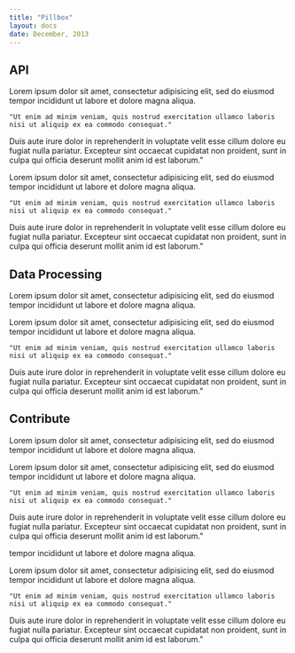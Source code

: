 ```yaml
---
title: "Pillbox"
layout: docs
date: December, 2013
---
```


<h2 class='api' id='api'>API</h2>

Lorem ipsum dolor sit amet, consectetur adipisicing elit, sed do eiusmod tempor incididunt ut labore et dolore magna aliqua. 

	"Ut enim ad minim veniam, quis nostrud exercitation ullamco laboris nisi ut aliquip ex ea commodo consequat." 

Duis aute irure dolor in reprehenderit in voluptate velit esse cillum dolore eu fugiat nulla pariatur. Excepteur sint occaecat cupidatat non proident, sunt in culpa qui officia deserunt mollit anim id est laborum."

Lorem ipsum dolor sit amet, consectetur adipisicing elit, sed do eiusmod tempor incididunt ut labore et dolore magna aliqua. 

	"Ut enim ad minim veniam, quis nostrud exercitation ullamco laboris nisi ut aliquip ex ea commodo consequat." 

Duis aute irure dolor in reprehenderit in voluptate velit esse cillum dolore eu fugiat nulla pariatur. Excepteur sint occaecat cupidatat non proident, sunt in culpa qui officia deserunt mollit anim id est laborum."



<h2 class='data' id='data'>Data Processing</h2>

Lorem ipsum dolor sit amet, consectetur adipisicing elit, sed do eiusmod tempor incididunt ut labore et dolore magna aliqua. 

Lorem ipsum dolor sit amet, consectetur adipisicing elit, sed do eiusmod tempor incididunt ut labore et dolore magna aliqua. 

	"Ut enim ad minim veniam, quis nostrud exercitation ullamco laboris nisi ut aliquip ex ea commodo consequat." 

Duis aute irure dolor in reprehenderit in voluptate velit esse cillum dolore eu fugiat nulla pariatur. Excepteur sint occaecat cupidatat non proident, sunt in culpa qui officia deserunt mollit anim id est laborum."


<h2 class='contribute' id='contribute'>Contribute</h2>

Lorem ipsum dolor sit amet, consectetur adipisicing elit, sed do eiusmod tempor incididunt ut labore et dolore magna aliqua. 

Lorem ipsum dolor sit amet, consectetur adipisicing elit, sed do eiusmod tempor incididunt ut labore et dolore magna aliqua. 

	"Ut enim ad minim veniam, quis nostrud exercitation ullamco laboris nisi ut aliquip ex ea commodo consequat." 

Duis aute irure dolor in reprehenderit in voluptate velit esse cillum dolore eu fugiat nulla pariatur. Excepteur sint occaecat cupidatat non proident, sunt in culpa qui officia deserunt mollit anim id est laborum."

tempor incididunt ut labore et dolore magna aliqua. 

Lorem ipsum dolor sit amet, consectetur adipisicing elit, sed do eiusmod tempor incididunt ut labore et dolore magna aliqua. 

	"Ut enim ad minim veniam, quis nostrud exercitation ullamco laboris nisi ut aliquip ex ea commodo consequat." 

Duis aute irure dolor in reprehenderit in voluptate velit esse cillum dolore eu fugiat nulla pariatur. Excepteur sint occaecat cupidatat non proident, sunt in culpa qui officia deserunt mollit anim id est laborum."
